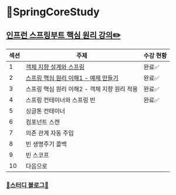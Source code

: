 # 🌱SpringCoreStudy
[인프런 스프링부트 핵심 원리 강의✏️](https://www.inflearn.com/course/%EC%8A%A4%ED%94%84%EB%A7%81-%ED%95%B5%EC%8B%AC-%EC%9B%90%EB%A6%AC-%EA%B8%B0%EB%B3%B8%ED%8E%B8/dashboard)
-----------------

| 섹션 | 주제 | 수강 현황|
|---|--------------|---|
| 1 | [객체 지향 설계와 스프링](https://yuejeong.tistory.com/28) | 완료✅ | 
| 2 | [스프링 핵심 원리 이해1 - 예제 만들기](https://yuejeong.tistory.com/29) | 완료✅ |
| 3 | 스프링 핵심 원리 이해2 - 객체 지향 원리 적용| 완료✅ |
| 4 | 스프링 컨테이너와 스프링 빈 | 완료✅ |
| 5 | 싱글톤 컨테이너 ||
| 6 | 컴포넌트 스캔 ||
| 7 | 의존 관계 자동 주입 ||
| 8 | 빈 생명주기 콜백 ||
| 9 | 빈 스코프 ||
| 10 | 다음으로 ||

### [🔗스터디 블로그📒](https://yuejeong.tistory.com/category/Study/SpringBoot)
